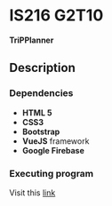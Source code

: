 # IS216 G2T10

**TriPPlanner** 

## Description

### Dependencies

- **HTML 5**
- **CSS3**
- **Bootstrap**
- **VueJS** framework
- **Google Firebase** 

### Executing program

Visit this [link](https://aiklanggoh.github.io/WAD2-Project/)
